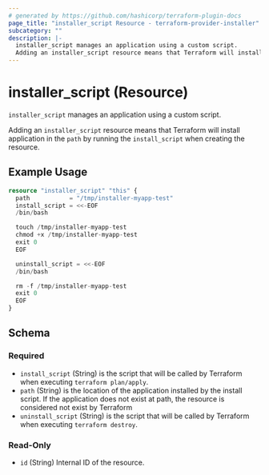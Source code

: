 ```yaml
---
# generated by https://github.com/hashicorp/terraform-plugin-docs
page_title: "installer_script Resource - terraform-provider-installer"
subcategory: ""
description: |-
  installer_script manages an application using a custom script.
  Adding an installer_script resource means that Terraform will install application in the path by running the install_script when creating the resource.
---
```


# installer_script (Resource)

`installer_script` manages an application using a custom script.

Adding an `installer_script` resource means that Terraform will install application in the `path` by running the `install_script` when creating the resource.

## Example Usage

```terraform
resource "installer_script" "this" {
  path           = "/tmp/installer-myapp-test"
  install_script = <<-EOF
  /bin/bash

  touch /tmp/installer-myapp-test
  chmod +x /tmp/installer-myapp-test
  exit 0
  EOF

  uninstall_script = <<-EOF
  /bin/bash

  rm -f /tmp/installer-myapp-test
  exit 0
  EOF
}
```

<!-- schema generated by tfplugindocs -->
## Schema

### Required

- `install_script` (String) is the script that will be called by Terraform when executing `terraform plan/apply`.
- `path` (String) is the location of the application installed by the install script. If the application does not exist at path, the resource is considered not exist by Terraform
- `uninstall_script` (String) is the script that will be called by Terraform when executing `terraform destroy`.

### Read-Only

- `id` (String) Internal ID of the resource.
